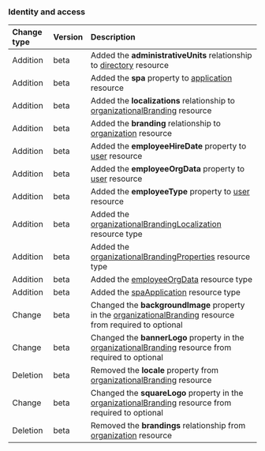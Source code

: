 ### Identity and access

| **Change type** | **Version** | **Description** |
|:---|:---|:---|
|Addition|beta|Added the **administrativeUnits** relationship to [directory](https://docs.microsoft.com/en-us/graph/api/resources/directory?view=graph-rest-beta) resource|
|Addition|beta|Added the **spa** property to [application](https://docs.microsoft.com/en-us/graph/api/resources/application?view=graph-rest-beta) resource|
|Addition|beta|Added the **localizations** relationship to [organizationalBranding](https://docs.microsoft.com/en-us/graph/api/resources/organizationalBranding?view=graph-rest-beta) resource|
|Addition|beta|Added the **branding** relationship to [organization](https://docs.microsoft.com/en-us/graph/api/resources/organization?view=graph-rest-beta) resource|
|Addition|beta|Added the **employeeHireDate** property to [user](https://docs.microsoft.com/en-us/graph/api/resources/user?view=graph-rest-beta) resource|
|Addition|beta|Added the **employeeOrgData** property to [user](https://docs.microsoft.com/en-us/graph/api/resources/user?view=graph-rest-beta) resource|
|Addition|beta|Added the **employeeType** property to [user](https://docs.microsoft.com/en-us/graph/api/resources/user?view=graph-rest-beta) resource|
|Addition|beta|Added the [organizationalBrandingLocalization](https://docs.microsoft.com/en-us/graph/api/resources/organizationalBrandingLocalization?view=graph-rest-beta) resource type|
|Addition|beta|Added the [organizationalBrandingProperties](https://docs.microsoft.com/en-us/graph/api/resources/organizationalBrandingProperties?view=graph-rest-beta) resource type|
|Addition|beta|Added the [employeeOrgData](https://docs.microsoft.com/en-us/graph/api/resources/employeeOrgData?view=graph-rest-beta) resource type|
|Addition|beta|Added the [spaApplication](https://docs.microsoft.com/en-us/graph/api/resources/spaApplication?view=graph-rest-beta) resource type|
|Change|beta|Changed the **backgroundImage** property in the [organizationalBranding](https://docs.microsoft.com/en-us/graph/api/resources/organizationalBranding?view=graph-rest-beta) resource from required to optional|
|Change|beta|Changed the **bannerLogo** property in the [organizationalBranding](https://docs.microsoft.com/en-us/graph/api/resources/organizationalBranding?view=graph-rest-beta) resource from required to optional|
|Deletion|beta|Removed the **locale** property from [organizationalBranding](https://docs.microsoft.com/en-us/graph/api/resources/organizationalBranding?view=graph-rest-beta) resource|
|Change|beta|Changed the **squareLogo** property in the [organizationalBranding](https://docs.microsoft.com/en-us/graph/api/resources/organizationalBranding?view=graph-rest-beta) resource from required to optional|
|Deletion|beta|Removed the **brandings** relationship from [organization](https://docs.microsoft.com/en-us/graph/api/resources/organization?view=graph-rest-beta) resource|
